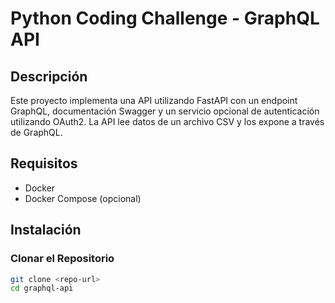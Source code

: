 # Python Coding Challenge - GraphQL API

## Descripción

Este proyecto implementa una API utilizando FastAPI con un endpoint GraphQL, documentación Swagger y un servicio opcional de autenticación utilizando OAuth2. La API lee datos de un archivo CSV y los expone a través de GraphQL.

## Requisitos

- Docker
- Docker Compose (opcional)

## Instalación

### Clonar el Repositorio

```bash
git clone <repo-url>
cd graphql-api
```
